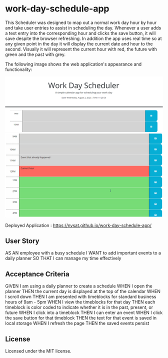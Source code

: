 # work-day-schedule-app
This Scheduler was designed to map out a normal work day hour by hour and take user entries to assist in scheduling the day. 
Whenever a user adds a text entry into the corresponding hour and clicks the save button, it will save despite the browser refreshing. 
In addition the app uses real time so at any given point in the day it will display the current date and hour to the second. Visually it will represent the current hour with red, the future with green and the past with grey. 

The following image shows the web application's appearance and functionality: 

![Alt text](./assets/images/schedulerpt2.png)
![Alt text](./assets/images/schedulerpt1.png)


Deployed Application : https://nysat.github.io/work-day-schedule-app/

## User Story 
AS AN employee with a busy schedule
I WANT to add important events to a daily planner
SO THAT I can manage my time effectively

## Acceptance Criteria
GIVEN I am using a daily planner to create a schedule
WHEN I open the planner
THEN the current day is displayed at the top of the calendar
WHEN I scroll down
THEN I am presented with timeblocks for standard business hours of 9am - 5pm
WHEN I view the timeblocks for that day
THEN each timeblock is color coded to indicate whether it is in the past, present, or future
WHEN I click into a timeblock
THEN I can enter an event
WHEN I click the save button for that timeblock
THEN the text for that event is saved in local storage
WHEN I refresh the page
THEN the saved events persist


## License

Licensed under the MIT license.